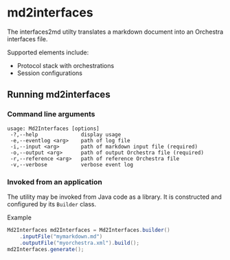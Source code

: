 # md2interfaces

The interfaces2md utilty translates a markdown document into an Orchestra interfaces file.

Supported elements include:

* Protocol stack with orchestrations
* Session configurations

## Running md2interfaces

### Command line arguments

```
usage: Md2Interfaces [options] 
 -?,--help              display usage
 -e,--eventlog <arg>    path of log file
 -i,--input <arg>       path of markdown input file (required)
 -o,--output <arg>      path of output Orchestra file (required)
 -r,--reference <arg>   path of reference Orchestra file
 -v,--verbose           verbose event log
 ```

### Invoked from an application

The utility may be invoked from Java code as a library. It is constructed and configured by its `Builder` class.

Example

```java
Md2Interfaces md2Interfaces = Md2Interfaces.builder()
    .inputFile("mymarkdown.md")
    .outputFile("myorchestra.xml").build();
md2Interfaces.generate();
```